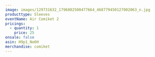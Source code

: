 ```yaml
---
image: images/129731632_1796802500477664_468779450127002063_n.jpg
producttype: Sleeves
eventName: Air Comiket 2
pricings:
  - quantity: 1
    price: 25
onsale: false
asin: H9p1_No6H
merchandise: comiket
---
```

